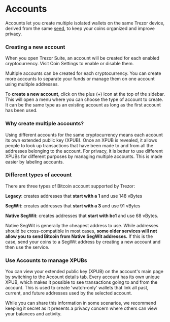 # Accounts

Accounts let you create multiple isolated wallets on the same Trezor device, derived from the same [seed](../security/single-backup.md), to keep your coins organized and improve privacy.

### Creating a new account

When you open Trezor Suite, an account will be created for each enabled cryptocurrency. Visit Coin Settings to enable or disable them. 

Multiple accounts can be created for each cryptocurrency. You can create more accounts to separate your funds or manage them on one account using multiple addresses.

To **create a new account**, click on the plus \(+\) icon at the top of the sidebar. This will open a menu where you can choose the type of account to create. It can be the same type as an existing account as long as the first account has been used.

### **Why create multiple accounts?**

Using different accounts for the same cryptocurrency means each account its own extended public key \(XPUB\). Once an XPUB is revealed, it allows people to look up transactions that have been made to and from all the addresses belonging to the account. For privacy, it is better to use different XPUBs for different purposes by managing multiple accounts. This is made easier by labeling accounts.

### Different types of account

There are three types of Bitcoin account supported by Trezor:

**Legacy**: creates addresses that **start with a 1** and use 148 vBytes

**SegWit**: creates addresses that **start with a 3** and use 91 vBytes

**Native SegWit**: creates addresses that **start with bc1** and use 68 vBytes.

Native SegWit is generally the cheapest address to use. While addresses should be cross-compatible in most cases, **some older services will not allow you to send Bitcoin from Native SegWit addresses.** If this is the case, send your coins to a SegWit address by creating a new account and then use the service.

### **Use Accounts to manage XPUBs**

You can view your extended public key \(XPUB\) on the account's main page by switching to the Account details tab. Every account has its own unique XPUB, which makes it possible to see transactions going to and from the account. This is used to create 'watch-only' wallets that link all past, current, and future addresses used by the selected account. 

While you can share this information in some scenarios, we recommend keeping it secret as it presents a privacy concern where others can view your balances and activity.

